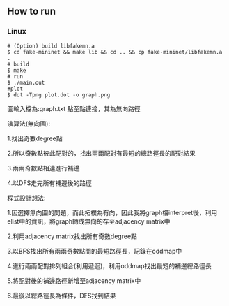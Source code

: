 ## How to run
### Linux
```
# (Option) build libfakemn.a
$ cd fake-mininet && make lib && cd .. && cp fake-mininet/libfakemn.a .
# build
$ make 
# run 
$ ./main.out
#plot
$ dot -Tpng plot.dot -o graph.png
```

圖輸入檔為:graph.txt
點至點連接，其為無向路徑



演算法(無向圖):

1.找出奇數degree點

2.所以奇數點彼此配對的，找出兩兩配對有最短的總路徑長的配對結果

3.兩兩奇數點相連進行補邊

4.以DFS走完所有補邊後的路徑



程式設計想法:

1.因選擇無向圖的問題，而此拓樸為有向，因此我將graph檔interpret後，利用elist中的資訊，將graph轉成無向的存至adjacency matrix中

2.利用adjacency matrix找出所有奇數degree點

3.以BFS找出所有兩兩奇數點間的最短路徑長，記錄在oddmap中

4.進行兩兩配對排列組合(利用遞迴)，利用oddmap找出最短的補邊總路徑長

5.將配對後的補邊路徑新增至adjacency matrix中

6.最後以總路徑長為條件，DFS找到結果

